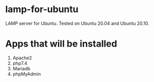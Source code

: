 # lamp-for-ubuntu
LAMP server for Ubuntu. Tested on Ubuntu 20.04 and Ubuntu 20.10.

# Apps that will be installed
1) Apache2
2) php7.4
3) Mariadb
4) phpMyAdmin
